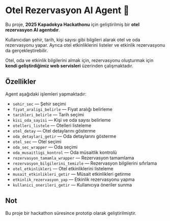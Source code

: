 # Otel Rezervasyon AI Agent 🏨

Bu proje, **2025 Kapadokya Hackathonu** için geliştirilmiş bir **otel rezervasyon AI agentıdır**.

Kullanıcıdan şehir, tarih, kişi sayısı gibi bilgileri alarak otel ve oda rezervasyonu yapar. Ayrıca otel etkinliklerini listeler ve etkinlik rezervasyonu da gerçekleştirebilir.

Otel, oda ve etkinlik bilgilerini almak için, rezervasyonu oluşturmak için **kendi geliştirdiğimiz web servisleri** üzerinden çalışmaktadır.

## Özellikler
Agent aşağıdaki işlemleri yapmaktadır:
- `sehir_sec` — Şehir seçimi
- `fiyat_araligi_belirle` — Fiyat aralığı belirleme
- `tarihleri_belirle` — Tarih seçimi
- `kisi_oda_sayisi` — Kişi ve oda sayısı belirleme
- `otelleri_listele` — Otelleri listeleme
- `otel_detay` — Otel detaylarını gösterme
- `oda_detaylari_getir` — Oda detaylarını gösterme
- `otel_sec` — Otel seçimi
- `oda_sec_wrapper` — Oda seçimi
- `oda_musaitligi_kontrol` — Oda müsaitlik kontrolü
- `rezervasyon_tamamla_wrapper` — Rezervasyon tamamlama
- `rezervasyon_bilgilerini_temizle` — Rezervasyon bilgilerini sıfırlama
- `otel_etkinlikleri` — Otel etkinliklerini listeleme
- `musait_etkinlikleri_getir` — Müsait etkinlikleri getirme
- `etkinlik_rezervasyon_yap` — Etkinlik rezervasyonu yapma
- `kullanici_onerileri_getir` — Kullanıcıya öneriler sunma

## Not
Bu proje bir hackathon süresince prototip olarak geliştirilmiştir.
